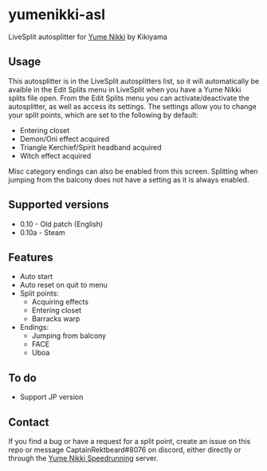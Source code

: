 # yumenikki-asl
LiveSplit autosplitter for [Yume Nikki](https://store.steampowered.com/app/650700/Yume_Nikki/) by Kikiyama

## Usage
This autosplitter is in the LiveSplit autosplitters list, so it will automatically be avaible in the Edit Splits menu in LiveSplit when you have a Yume Nikki splits file open. From the Edit Splits menu you can activate/deactivate the autosplitter, as well as access its settings. The settings allow you to change your split points, which are set to the following by default:
 - Entering closet
 - Demon/Oni effect acquired
 - Triangle Kerchief/Spirit headband acquired
 - Witch effect acquired


Misc category endings can also be enabled from this screen. Splitting when jumping from the balcony does not have a setting as it is always enabled.

## Supported versions
 - 0.10 - Old patch (English)
 - 0.10a - Steam

## Features
 - Auto start
 - Auto reset on quit to menu
 - Split points:
    - Acquiring effects
    - Entering closet
    - Barracks warp
 - Endings:
    - Jumping from balcony
    - FACE
    - Uboa

## To do
 - Support JP version

## Contact
If you find a bug or have a request for a split point, create an issue on this repo or message CaptainRektbeard#8076 on discord, either directly or through the [Yume Nikki Speedrunning](https://discord.gg/XZY7BKC) server.
